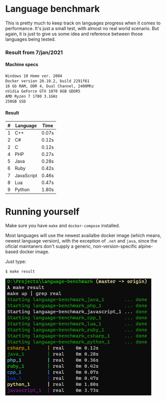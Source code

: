 # Language benchmark

This is pretty much to keep track on languages progress when it comes to performance. It's just a small test, with almost no real world scenario. But again, it is just to give us some idea and reference between those languages being tested.

### Result from 7/jan/2021

#### Machine specs

```
Windows 10 Home ver. 2004
Docker version 20.10.2, build 2291f61
16 Gb RAM, DDR 4, Dual Channel, 2400Mhz
nVidia GeForce GTX 1070 8GB GDDR5
AMD Ryzen 7 1700 3.1GHz
250GB SSD
```

#### Result

| # | Language    | Time  |
|---|-------------|-------|
| 1 | C++         | 0.07s |
| 2 | C#          | 0.12s |
| 2 | C           | 0.12s |
| 4 | PHP         | 0.27s |
| 5 | Java        | 0.28s |
| 6 | Ruby        | 0.42s |
| 7 | JavaScript  | 0.46s |
| 8 | Lua         | 0.47s |
| 9 | Python      | 1.80s |


# Running yourself

Make sure you have `make` and `docker-compose` installed.

Most languages will use the newest availalbe docker image (which means, newest language version), with the exception of `.net` and `java`, since the oficial maintaners don't supply a generic, non-version-specific alpine-based docker image.

Just type:

```sh
$ make result
```

![example](./example.png)